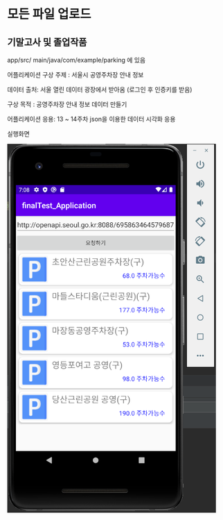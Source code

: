  # 모든 파일 업로드
 
 ## 기말고사 및 졸업작품
  
 app/src/ main/java/com/example/parking 에 있음
 
 어플리케이션 구상 
 주제 : 서울시 공영주차장 안내 정보
 
 데이터 출처: 서울 열린 데이터 광장에서 받아옴 (로그인 후 인증키를 받음)
 
 구상 목적 : 공영주차장 안내 정보 데이터 만들기
 
 어플리케이션 응용: 13 ~ 14주차 json을 이용한 데이터 시각화 응용
 
 실행화면
 
 <img width="" height="" src="./Png/parking_finalTest.png">
